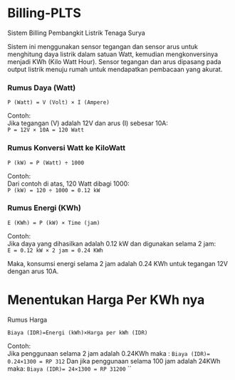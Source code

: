 # Billing-PLTS
Sistem Billing Pembangkit Listrik Tenaga Surya

Sistem ini menggunakan sensor tegangan dan sensor arus untuk menghitung daya listrik dalam satuan Watt, kemudian mengkonversinya menjadi KWh (Kilo Watt Hour). Sensor tegangan dan arus dipasang pada output listrik menuju rumah untuk mendapatkan pembacaan yang akurat.

### Rumus Daya (Watt)
```
P (Watt) = V (Volt) × I (Ampere)
```
Contoh:  
Jika tegangan (V) adalah 12V dan arus (I) sebesar 10A:  
`P = 12V × 10A = 120 Watt`

### Rumus Konversi Watt ke KiloWatt
```
P (kW) = P (Watt) ÷ 1000
```
Contoh:  
Dari contoh di atas, 120 Watt dibagi 1000:  
`P (kW) = 120 ÷ 1000 = 0.12 kW`

### Rumus Energi (KWh)
```
E (KWh) = P (kW) × Time (jam)
```
Contoh:  
Jika daya yang dihasilkan adalah 0.12 kW dan digunakan selama 2 jam:  
`E = 0.12 kW × 2 jam = 0.24 KWh`

Maka, konsumsi energi selama 2 jam adalah 0.24 KWh untuk tegangan 12V dengan arus 10A.

# Menentukan Harga Per KWh nya

Rumus Harga 
```
Biaya (IDR)=Energi (kWh)×Harga per kWh (IDR)
```
Contoh:  
Jika penggunaan selama 2 jam adalah 0.24KWh maka :
`Biaya (IDR)= 0.24×1300 = RP 312`
Dan jika penggunaan selama 100 jam adalah 24KWh maka:
`Biaya (IDR)= 24×1300 = RP 31200`
``

